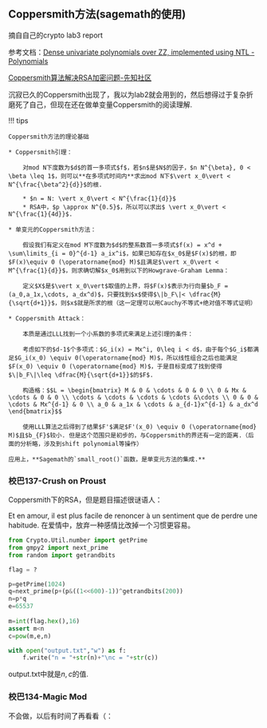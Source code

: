 ## Coppersmith方法(sagemath的使用)

摘自自己的crypto lab3 report

参考文档：[Dense univariate polynomials over ZZ, implemented using NTL - Polynomials](https://doc.sagemath.org/html/en/reference/polynomial_rings/sage/rings/polynomial/polynomial_modn_dense_ntl.html#sage.rings.polynomial.polynomial_modn_dense_ntl.small_roots)

[Coppersmith算法解决RSA加密问题-先知社区](https://xz.aliyun.com/news/13209)

沉寂已久的Coppersmith出现了，我以为lab2就会用到的，然后想得过于复杂折磨死了自己，但现在还在做单变量Coppersmith的阅读理解.

!!! tips

    Coppersmith方法的理论基础

    * Coppersmith引理：

        对mod N下度数为$d$的首一多项式$f$，若$n$是$N$的因子，$n N^{\beta}, 0 < \beta \leq 1$，则可以**在多项式时间内**求出mod N下$\vert x_0\vert < N^{\frac{\beta^2}{d}}$的根.

        * $n = N: \vert x_0\vert < N^{\frac{1}{d}}$
        * RSA中，$p \approx N^{0.5}$，所以可以求出$ \vert x_0\vert < N^{\frac{1}{4d}}$.

    * 单变元的Coppersmith方法：

        假设我们有定义在mod M下度数为$d$的整系数首一多项式$f(x) = x^d + \sum\limits_{i = 0}^{d-1} a_ix^i$，如果已知存在$x_0$是$F(x)$的根，即$F(x)\equiv 0 (\operatorname{mod} M)$且满足$\vert x_0\vert < M^{\frac{1}{d}}$，则求确切解$x_0$用到以下的Howgrave-Graham Lemma：

        定义$X$是$\vert x_0\vert$取值的上界，将$F(x)$表示为行向量$b_F = (a_0,a_1x,\cdots, a_dx^d)$，只要找到$x$使得$\|b_F\|< \dfrac{M}{\sqrt{d+1}}$，则$x$就是所求的根（这一定理可以用Cauchy不等式+绝对值不等式证明）

    * Coppersmith Attack：

        本质是通过LLL找到一个小系数的多项式来满足上述引理的条件：

        考虑如下的$d-1$个多项式：$G_i(x) = Mx^i, 0\leq i < d$，由于每个$G_i$都满足$G_i(x_0) \equiv 0(\operatorname{mod} M)$，所以线性组合之后也能满足$F(x_0) \equiv 0 (\operatorname{mod} M)$，于是目标变成了找到使得$\|b_F\|\leq \dfrac{M}{\sqrt{d+1}}$的$F$.

        构造格：$$L = \begin{bmatrix} M & 0 & \cdots & 0 & 0 \\ 0 & Mx & \cdots & 0 & 0 \\ \cdots & \cdots & \cdots & \cdots &\cdots \\ 0 & 0 & \cdots & Mx^{d-1} & 0 \\ a_0 & a_1x & \cdots & a_{d-1}x^{d-1} & a_dx^d \end{bmatrix}$$

        使用LLL算法之后得到了结果$F'$满足$F'(x_0) \equiv 0 (\operatorname{mod} M)$且$b_{F}$较小. 但是这个范围只是初步的，与Coppersmith的界还有一定的距离.（后面的分析略，涉及到shift polynomial等操作）

    应用上，**Sagemath的`small_root()`函数，是单变元方法的集成.**

### 校巴137-Crush on Proust

Coppersmith下的RSA，但是题目描述很谜语人：

Et en amour, il est plus facile de renoncer à un sentiment que de perdre une habitude.
在爱情中，放弃一种感情比改掉一个习惯更容易。

```python
from Crypto.Util.number import getPrime
from gmpy2 import next_prime
from random import getrandbits

flag = ?

p=getPrime(1024)
q=next_prime(p+(p&((1<<600)-1))^getrandbits(200))
n=p*q
e=65537
 
m=int(flag.hex(),16)
assert m<n
c=pow(m,e,n)

with open("output.txt","w") as f:
    f.write("n = "+str(n)+"\nc = "+str(c))
```

output.txt中就是$n,c$的值.



### 校巴134-Magic Mod

不会做，以后有时间了再看看（：


